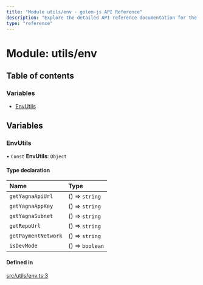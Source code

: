 ```yaml
---
title: "Module utils/env - golem-js API Reference"
description: "Explore the detailed API reference documentation for the Module utils/env within the golem-js SDK for the Golem Network."
type: "reference"
---
```

# Module: utils/env

## Table of contents

### Variables

- [EnvUtils](utils_env#envutils)

## Variables

### EnvUtils

• `Const` **EnvUtils**: `Object`

#### Type declaration

| Name | Type |
| :------ | :------ |
| `getYagnaApiUrl` | () => `string` |
| `getYagnaAppKey` | () => `string` |
| `getYagnaSubnet` | () => `string` |
| `getRepoUrl` | () => `string` |
| `getPaymentNetwork` | () => `string` |
| `isDevMode` | () => `boolean` |

#### Defined in

[src/utils/env.ts:3](https://github.com/golemfactory/golem-js/blob/effec9a/src/utils/env.ts#L3)
